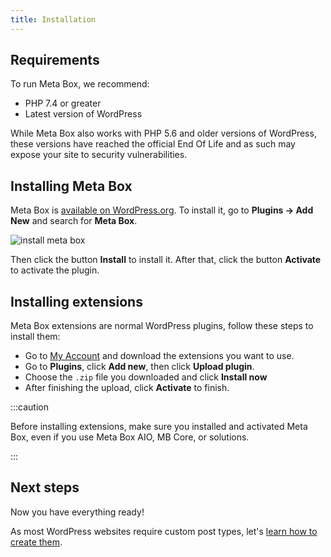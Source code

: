 ```yaml
---
title: Installation
---
```


## Requirements

To run Meta Box, we recommend:
- PHP 7.4 or greater
- Latest version of WordPress

While Meta Box also works with PHP 5.6 and older versions of WordPress, these versions have reached the official End Of Life and as such may expose your site to security vulnerabilities.

## Installing Meta Box

Meta Box is [available on WordPress.org](https://wordpress.org/plugins/meta-box/). To install it, go to **Plugins &rarr; Add New** and search for **Meta Box**.

![install meta box](https://i.imgur.com/vhlYMjJ.png)

Then click the button **Install** to install it. After that, click the button **Activate** to activate the plugin.

## Installing extensions

Meta Box extensions are normal WordPress plugins, follow these steps to install them:

- Go to [My Account](https://metabox.io/my-account/) and download the extensions you want to use.
- Go to **Plugins**, click **Add new**, then click **Upload plugin**.
- Choose the `.zip` file you downloaded and click **Install now**
- After finishing the upload, click **Activate** to finish.

:::caution

Before installing extensions, make sure you installed and activated Meta Box, even if you use Meta Box AIO, MB Core, or solutions.

:::

## Next steps

Now you have everything ready!

As most WordPress websites require custom post types, let's [learn how to create them](/custom-post-types/).
